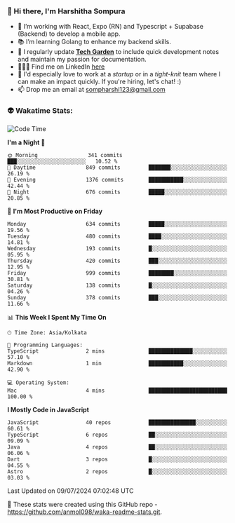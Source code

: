 ### 👋 Hi there, I'm Harshitha Sompura

- 🔧 I’m working with React, Expo (RN) and Typescript + Supabase (Backend) to develop a mobile app.
- 📚 I’m learning Golang to enhance my backend skills.
- 🌾 I regularly update **<u>[Tech Garden](https://tech-garden-hs.vercel.app/)</u>** to include quick development notes and maintain my passion for documentation.
- 👩🏻‍💻 Find me on LinkedIn <u>[here](https://www.linkedin.com/in/harshithasompura/)</u>
- 🐣 I'd especially love to work at a _startup_ or in a _tight-knit_ team where I can make an impact quickly. If you're hiring, let's chat! :)
- 📫 Drop me an email at [sompharshi123@gmail.com](mailto:sompharshi123@gmail.com)

### 👽 Wakatime Stats:
<!--START_SECTION:waka-->
![Code Time](http://img.shields.io/badge/Code%20Time-80%20hrs%2015%20mins-blue)

**I'm a Night 🦉** 

```text
🌞 Morning                341 commits         ███░░░░░░░░░░░░░░░░░░░░░░   10.52 % 
🌆 Daytime                849 commits         ███████░░░░░░░░░░░░░░░░░░   26.19 % 
🌃 Evening                1376 commits        ███████████░░░░░░░░░░░░░░   42.44 % 
🌙 Night                  676 commits         █████░░░░░░░░░░░░░░░░░░░░   20.85 % 
```
📅 **I'm Most Productive on Friday** 

```text
Monday                   634 commits         █████░░░░░░░░░░░░░░░░░░░░   19.56 % 
Tuesday                  480 commits         ████░░░░░░░░░░░░░░░░░░░░░   14.81 % 
Wednesday                193 commits         █░░░░░░░░░░░░░░░░░░░░░░░░   05.95 % 
Thursday                 420 commits         ███░░░░░░░░░░░░░░░░░░░░░░   12.95 % 
Friday                   999 commits         ████████░░░░░░░░░░░░░░░░░   30.81 % 
Saturday                 138 commits         █░░░░░░░░░░░░░░░░░░░░░░░░   04.26 % 
Sunday                   378 commits         ███░░░░░░░░░░░░░░░░░░░░░░   11.66 % 
```


📊 **This Week I Spent My Time On** 

```text
🕑︎ Time Zone: Asia/Kolkata

💬 Programming Languages: 
TypeScript               2 mins              ██████████████░░░░░░░░░░░   57.10 % 
Markdown                 1 min               ███████████░░░░░░░░░░░░░░   42.90 % 

💻 Operating System: 
Mac                      4 mins              █████████████████████████   100.00 % 
```

**I Mostly Code in JavaScript** 

```text
JavaScript               40 repos            ███████████████░░░░░░░░░░   60.61 % 
TypeScript               6 repos             ██░░░░░░░░░░░░░░░░░░░░░░░   09.09 % 
Java                     4 repos             ██░░░░░░░░░░░░░░░░░░░░░░░   06.06 % 
Dart                     3 repos             █░░░░░░░░░░░░░░░░░░░░░░░░   04.55 % 
Astro                    2 repos             █░░░░░░░░░░░░░░░░░░░░░░░░   03.03 % 
```




 Last Updated on 09/07/2024 07:02:48 UTC
<!--END_SECTION:waka-->

👀 These stats were created using this GitHub repo - https://github.com/anmol098/waka-readme-stats.git. 
